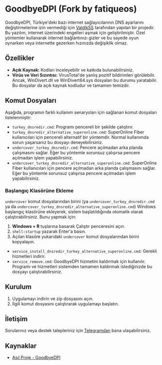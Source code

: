 # GoodbyeDPI (Fork by fatiqueos)

GoodbyeDPI, Türkiye'deki bazı internet sağlayıcılarının DNS ayarlarını değiştirmelerine izin vermediği için [ValdikSS](https://github.com/ValdikSS)
 tarafından yapılan bir projedir. Bu yazılım, internet üzerindeki engelleri aşmak için geliştirilmiştir. Özel yöntemler kullanarak internet bağlantınızı gizler ve bu sayede oyun oynarken veya internette gezerken hızınızda değişiklik olmaz.

## Özellikler

- **Açık Kaynak:** Kodları inceleyebilir ve katkıda bulunabilirsiniz.
- **Virüs ve Veri Sızıntısı:** VirusTotal'de yanlış pozitif bildirimleri görülebilir. Ancak, WinDivert.dll ve WinDivert64.sys dosyaları bu durumu yaratabilir. Bu dosyalar da açık kaynak kodludur ve tamamen temizdir.

## Komut Dosyaları

Aşağıda, programın farklı kullanım senaryoları için sağlanan komut dosyaları listelenmiştir:

- `turkey_dnsredir.cmd`: Programı pencereli bir şekilde çalıştırır.
- `turkey_dnsredir_alternative_superonline.cmd`: SuperOnline Fiber kullanıcıları için pencereli alternatif bir yöntemdir. Normal kullanımda sorun yaşarsanız bu dosyayı deneyebilirsiniz.
- `undercover_turkey_dnsredir.cmd`: Pencere açılmadan arka planda çalışmasını sağlar. Eğer bu yöntemle sorunsuz çalışırsa pencere açılmadan işlem yapabilirsiniz.
- `undercover_turkey_dnsredir_alternative_superonline.cmd`: SuperOnline Fiber kullanıcıları için pencere açılmadan arka planda çalışmasını sağlar. Eğer bu yöntemle sorunsuz çalışırsa pencere açılmadan işlem yapabilirsiniz.

### Başlangıç Klasörüne Ekleme

`undercover` komut dosyalarından birini (ya `undercover_turkey_dnsredir.cmd` ya da `undercover_turkey_dnsredir_alternative_superonline.cmd`) 
Windows başlangıç klasörüne ekleyerek, sistem başlatıldığında otomatik olarak çalıştırabilirsiniz. 
Bunu yapmak için:

1. **Windows + R** tuşlarına basarak Çalıştır penceresini açın.
2. `shell:startup` yazarak Enter'a basın.
3. Açılan klasöre yukarıdaki `undercover` komut dosyalarından birini kopyalayın.

- `service_install_dnsredir_turkey_alternative_superonline.cmd`: Gerekli hizmetleri indirir.
- `service_remove.cmd`: GoodbyeDPI hizmetini kaldırmak için kullanılır. Programı ve hizmetleri sistemden tamamen kaldırmak istediğinizde bu dosyayı çalıştırabilirsiniz.

## Kurulum

1. Uygulamayı indirin ve zip dosyasını açın.
2. İlgili komut dosyasını çalıştırarak uygulamayı başlatın.

## İletişim

Sorularınız veya destek talepleriniz için [Telegramdan](https://t.me/fatiqueos) bana ulaşabilirsiniz.

## Kaynaklar

- [Asıl Proje - GoodbyeDPI](https://github.com/ValdikSS/GoodbyeDPI)
